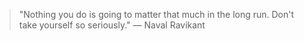 > "Nothing you do is going to matter that much in the long run. Don't take yourself so seriously." — Naval Ravikant
